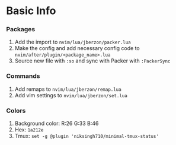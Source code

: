 # Basic Info
### Packages
1. Add the import to `nvim/lua/jberzon/packer.lua`
2. Make the config and add necessary config code to `nvim/after/plugin/<package_name>.lua`
3. Source new file with `:so` and sync with Packer with `:PackerSync`

### Commands
1. Add remaps to `nvim/lua/jberzon/remap.lua`
2. Add vim settings to `nvim/lua/jberzon/set.lua`

### Colors
1. Background color: R:26 G:33 B:46 
2. Hex: `1a212e`
3. Tmux: `set -g @plugin 'niksingh710/minimal-tmux-status'`
